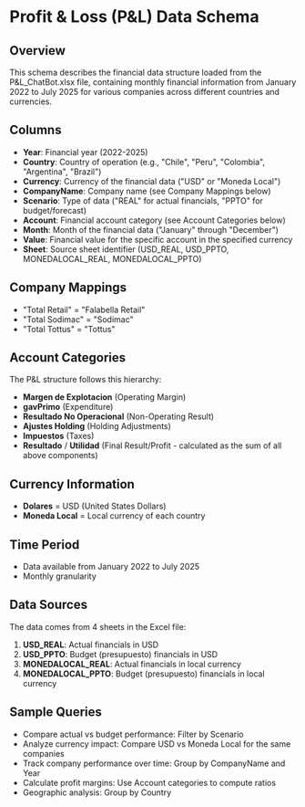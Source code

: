 # Profit & Loss (P&L) Data Schema

## Overview
This schema describes the financial data structure loaded from the P&L_ChatBot.xlsx file, containing monthly financial information from January 2022 to July 2025 for various companies across different countries and currencies.

## Columns
- **Year**: Financial year (2022-2025)
- **Country**: Country of operation (e.g., "Chile", "Peru", "Colombia", "Argentina", "Brazil")
- **Currency**: Currency of the financial data ("USD" or "Moneda Local")
- **CompanyName**: Company name (see Company Mappings below)
- **Scenario**: Type of data ("REAL" for actual financials, "PPTO" for budget/forecast)
- **Account**: Financial account category (see Account Categories below)
- **Month**: Month of the financial data ("January" through "December")
- **Value**: Financial value for the specific account in the specified currency
- **Sheet**: Source sheet identifier (USD_REAL, USD_PPTO, MONEDALOCAL_REAL, MONEDALOCAL_PPTO)

## Company Mappings
- "Total Retail" = "Falabella Retail"
- "Total Sodimac" = "Sodimac"
- "Total Tottus" = "Tottus"

## Account Categories
The P&L structure follows this hierarchy:
- **Margen de Explotacion** (Operating Margin)
- **gavPrimo** (Expenditure)
- **Resultado No Operacional** (Non-Operating Result)
- **Ajustes Holding** (Holding Adjustments)
- **Impuestos** (Taxes)
- **Resultado** / **Utilidad** (Final Result/Profit - calculated as the sum of all above components)

## Currency Information
- **Dolares** = USD (United States Dollars)
- **Moneda Local** = Local currency of each country

## Time Period
- Data available from January 2022 to July 2025
- Monthly granularity

## Data Sources
The data comes from 4 sheets in the Excel file:
1. **USD_REAL**: Actual financials in USD
2. **USD_PPTO**: Budget (presupuesto) financials in USD
3. **MONEDALOCAL_REAL**: Actual financials in local currency
4. **MONEDALOCAL_PPTO**: Budget (presupuesto) financials in local currency

## Sample Queries
- Compare actual vs budget performance: Filter by Scenario
- Analyze currency impact: Compare USD vs Moneda Local for the same companies
- Track company performance over time: Group by CompanyName and Year
- Calculate profit margins: Use Account categories to compute ratios
- Geographic analysis: Group by Country